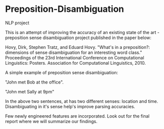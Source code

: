 # Preposition-Disambiguation
NLP project

This is an attempt of improving the accuracy of an existing state of the art - preposition sense disambiguation project published in the
paper below:

Hovy, Dirk, Stephen Tratz, and Eduard Hovy. 
"What's in a preposition?: dimensions of sense disambiguation for an interesting word class." 
Proceedings of the 23rd International Conference on Computational Linguistics: Posters. Association for Computational Linguistics, 2010.

A simple example of preposition sense disambiguation:

"John met Bob at the office".

"John met Sally at 9pm"

In the above two sentences, at has two different senses: location and time. Disambiguating in it's sense help's improve parsing accuracies.

Few newly engineered features are incorporated. Look out for the final report where we will summarize our findings.
